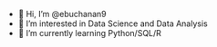 - 👋 Hi, I’m @ebuchanan9
- 👀 I’m interested in Data Science and Data Analysis
- 🌱 I’m currently learning Python/SQL/R

<!---
ebuchanan9/ebuchanan9 is a ✨ special ✨ repository because its `README.md` (this file) appears on your GitHub profile.
You can click the Preview link to take a look at your changes.
--->
